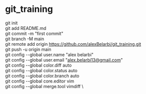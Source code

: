 # git_training


git init \
git add README.md \
git commit -m "first commit" \
git branch -M main \
git remote add origin https://github.com/alexBelarbi/git_training.git \
git push -u origin main \
git config --global user.name "alex belarbi" \
git config --global user.email "alex.belarbi13@gmail.com" \
git config --global color.diff auto \
git config --global color.status auto \
git config --global color.branch auto \
git config --global core.editor vim \
git config --global merge.tool  vimdiff \

